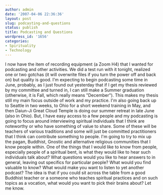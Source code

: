 ```yaml
---
author: admin
date: '2007-04-06 22:36:36'
layout: post
slug: podcasting-and-questions
status: publish
title: Podcasting and Questions
wordpress_id: '1656'
categories:
- Spirituality
- Technology
---
```


I now have the item of recording equipment (a Zoom H4) that I wanted for
podcasting and other activities. We did a test run with it tonight,
realized one or two gotchas (it will overwrite files if you turn the
power off and back on) but quality is good. I'm expecting to begin
podcasting some time in June, probably, as I just found out yesterday
that if I get my thesis reviewed by my committee and turned in, I can
still make a Summer graduation (otherwise, it is Fall, which really
means "December"). This makes my thesis still my main focus outside of
work and my practice. I'm also going back up to Seattle in two weeks, to
Ohio for a short weekend training in May, and then Daiun-Ji Great Cloud
Temple is doing our summer retreat in late June (also in Ohio). But, I
have easy access to a few people and my podcasting is going to focus
around interviewing spiritual individuals that I think are noteworthy or
who have something of value to share. Some of these will be teachers of
various traditions and some will just be committed practitioners that I
think can contribute something to people. I'm going to try to mix up the
pagan, Buddhist, Gnostic and alternative religious communities that I
know people within. One of the things that I would like to know from
people, especially people of a spiritual bent, is what they would like
to hear such individuals talk about? What questions would you like to
hear answers to in general, leaving out specifics for particular people?
What would you find valuable to know? What would make you want to listen
to yet another podcast? The idea is that if you could sit across the
table from a good Buddhist teacher or a someone who teaches spiritual
practices and on such topics as a vocation, what would you want to pick
their brains about? Let me know.
